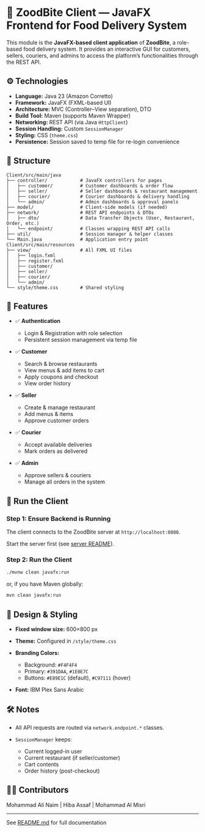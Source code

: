

# 📌 ZoodBite Client — JavaFX Frontend for Food Delivery System

This module is the **JavaFX-based client application** of **ZoodBite**, a role-based food delivery system.
It provides an interactive GUI for customers, sellers, couriers, and admins to access the platform’s functionalities through the REST API.



## ⚙️ Technologies

* **Language:** Java 23 (Amazon Corretto)
* **Framework:** JavaFX (FXML-based UI)
* **Architecture:** MVC (Controller–View separation), DTO
* **Build Tool:** Maven (supports Maven Wrapper)
* **Networking:** REST API (via Java `HttpClient`)
* **Session Handling:** Custom `SessionManager`
* **Styling:** CSS (`theme.css`)
* **Persistence:** Session saved to temp file for re-login convenience



## 📁 Structure

```
Client/src/main/java
├── controller/            # JavaFX controllers for pages
│   ├── customer/          # Customer dashboards & order flow
│   ├── seller/            # Seller dashboards & restaurant management
│   ├── courier/           # Courier dashboards & delivery handling
│   └── admin/             # Admin dashboards & approval panels
├── model/                 # Client-side models (if needed)
├── network/               # REST API endpoints & DTOs
│   ├── dto/               # Data Transfer Objects (User, Restaurant, Order, etc.)
│   └── endpoint/          # Classes wrapping REST API calls
├── util/                  # Session manager & helper classes
└── Main.java              # Application entry point
Client/src/main/resources
├── view/                  # All FXML UI files
│   ├── login.fxml
│   ├── register.fxml
│   ├── customer/
│   ├── seller/
│   ├── courier/
│   └── admin/
└── style/theme.css        # Shared styling
```


## 🔐 Features

* ✅ **Authentication**

    * Login & Registration with role selection
    * Persistent session management via temp file
* ✅ **Customer**

    * Search & browse restaurants
    * View menus & add items to cart
    * Apply coupons and checkout
    * View order history
* ✅ **Seller**

    * Create & manage restaurant
    * Add menus & items
    * Approve customer orders
* ✅ **Courier**

    * Accept available deliveries
    * Mark orders as delivered
* ✅ **Admin**

    * Approve sellers & couriers
    * Manage all orders in the system


## 🧪 Run the Client

### Step 1: Ensure Backend is Running

The client connects to the ZoodBite server at `http://localhost:8080`.

Start the server first (see [server README](../server/README.md)).

### Step 2: Run the Client

```bash
./mvnw clean javafx:run
```
or, if you have Maven globally:

```bash
mvn clean javafx:run
```

## 🎨 Design & Styling

* **Fixed window size:** 600×800 px
* **Theme:** Configured in `/style/theme.css`
* **Branding Colors:**

    * Background: `#F4F4F4`
    * Primary: `#391DAA`, `#1E0E7C`
    * Buttons: `#E89E1C` (default), `#C97111` (hover)
* **Font:** IBM Plex Sans Arabic



## 🛠️ Notes

* All API requests are routed via `network.endpoint.*` classes.
* `SessionManager` keeps:

    * Current logged-in user
    * Current restaurant (if seller/customer)
    * Cart contents
    * Order history (post-checkout)


## 👨‍💻 Contributors

Mohammad Ali Naim | Hiba Assaf | Mohammad Al Misri

---
See [README.md](./README.md) for full documentation